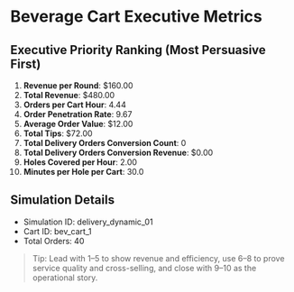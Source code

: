 # Beverage Cart Executive Metrics

## Executive Priority Ranking (Most Persuasive First)
1. **Revenue per Round**: $160.00
2. **Total Revenue**: $480.00
3. **Orders per Cart Hour**: 4.44
4. **Order Penetration Rate**: 9.67
5. **Average Order Value**: $12.00
6. **Total Tips**: $72.00
7. **Total Delivery Orders Conversion Count**: 0
8. **Total Delivery Orders Conversion Revenue**: $0.00
9. **Holes Covered per Hour**: 2.00
10. **Minutes per Hole per Cart**: 30.0

## Simulation Details
- Simulation ID: delivery_dynamic_01
- Cart ID: bev_cart_1
- Total Orders: 40

> Tip: Lead with 1–5 to show revenue and efficiency, use 6–8 to prove service quality and cross-selling, and close with 9–10 as the operational story.
